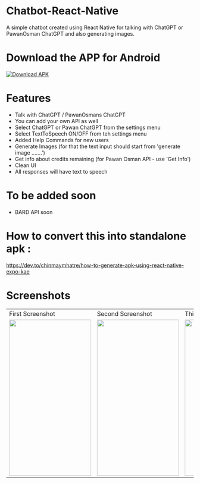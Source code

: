 # Chatbot-React-Native
A simple chatbot created using React Native for talking with ChatGPT or PawanOsman ChatGPT and also generating images.

# Download the APP for Android

[![Download APK](https://img.shields.io/badge/Download%20APK-v1.0.4-blue?style=for-the-badge)](https://github.com/Sammy970/Chatbot-React-Native/releases/download/v1.0.4/application-v1.0.4.apk)

# Features
- Talk with ChatGPT / PawanOsmans ChatGPT
- You can add your own API as well
- Select ChatGPT or Pawan ChatGPT from the settings menu
- Select TextToSpeech ON/OFF from teh settings menu
- Added Help Commands for new users
- Generate Images (for that the text input should start from 'generate image .......')
- Get info about credits remaining (for Pawan Osman API - use 'Get Info') 
- Clean UI
- All responses will have text to speech 

# To be added soon
- BARD API soon

# How to convert this into standalone apk :
https://dev.to/chinmaymhatre/how-to-generate-apk-using-react-native-expo-kae

# Screenshots

<table>
  <tr>
    <td>First Screenshot</td>
    <td>Second Screenshot</td>
    <td>Third Screenshot</td>
    <td>Fourth Screenshot</td>
  </tr>
  <tr>
     <td><img src="https://lh3.googleusercontent.com/drive-viewer/AFGJ81qhSIxhEwP_7fc4sVFzEbFOeJ-WUygMTQJ_nWheREOpNNlfkXDW0VoSMGg5a3yuXxv7x26Gx8DCkl6DmPcOOnsUL8DRgg=w1920-h902" width=220 height=420></td>
    <td><img src="https://lh3.googleusercontent.com/drive-viewer/AFGJ81pErNcu7nMCGx5WCs3gKtm9tPjy1rDXIi47vupR05W-1c8xMGiUsCwaxU7CZowQa68i6AauVzbd1PYrGikoHRXeaHWu=w1920-h902" width=220 height=420></td>
    <td><img src="https://lh3.googleusercontent.com/drive-viewer/AFGJ81pbPoIi8RzUkEYSsaS6wJEj3K-f38rGg9HF8D14zJgOGLUaMHHITopT1DmQ4o1DqQrfsyXxkr-jbnyPf_SxTEv6aRHa=w1920-h902" width=220 height=420></td>
    <td><img src="https://lh3.googleusercontent.com/drive-viewer/AFGJ81qwspRLYYo-NZVo_jQgOkyrSCvqipgNDAG9qwdqFUzCY01wn2rCBH1ustQhATKXfnD3Ri8nVmMDjb0_Y3eS6wiOoByfiw=w1920-h902" width=220 height=420></td>
  </tr>
 </table>
